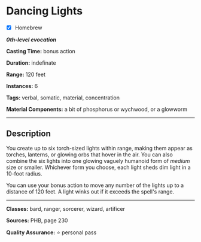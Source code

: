 # Dancing Lights

- [x] Homebrew

***0th-level evocation***

**Casting Time:** bonus action

**Duration:** indefinate

**Range:** 120 feet

**Instances:** 6

**Tags:** verbal, somatic, material, concentration

**Material Components:** a bit of phosphorus or wychwood, or a glowworm

---

## Description
You create up to six torch-sized lights within range, making them appear as torches, lanterns, or glowing orbs that hover in the air. You can also combine the six lights into one glowing vaguely humanoid form of *medium* size or smaller. Whichever form you choose, each light sheds dim light in a 10-foot radius.

You can use your bonus action to move any number of the lights up to a distance of 120 feet. A light winks out if it exceeds the spell's range.

---

**Classes:** bard, ranger, sorcerer, wizard, artificer

**Sources:** PHB, page 230

**Quality Assurance:** :star: personal pass
